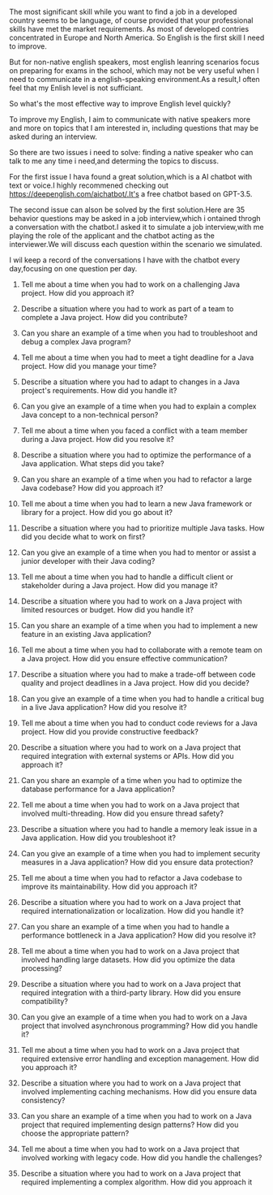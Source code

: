 The most significant skill while you want to find a job in a developed country seems to be language, of course provided that your professional skills have met the market requirements. As most of developed contries concentrated in Europe and North America. So English is the first skill I need to improve.

But for non-native english speakers, most english leanring scenarios focus on preparing for exams in the school, which may not be very useful when I need to communicate in a english-speaking environment.As a result,I often feel that my Enlish level is not sufficiant.

So what's the most effective way to improve English level quickly? 

To improve my English, I aim to communicate with native speakers more and more on topics that I am interested in, including questions that may be asked during an interview. 

So there are two issues i need to solve: finding a native speaker who can talk to me any time i need,and determing the topics to discuss.

For the first issue I hava found a great solution,which is a AI chatbot with text or voice.I highly recommened checking out https://deepenglish.com/aichatbot/.It's a free chatbot based on GPT-3.5.

The second issue can alson be solved by the first solution.Here are 35 behavior questions may be asked in a job interview,which i ontained throgh a conversation with the chatbot.I asked it to simulate a job interview,with me playing the role of the applicant and the chatbot acting as the interviewer.We will discuss each question within the scenario we simulated.

I wil keep a record of the conversations I have with the chatbot every day,focusing on one question per day.



1. Tell me about a time when you had to work on a challenging Java project. How did you approach it?

2. Describe a situation where you had to work as part of a team to complete a Java project. How did you contribute?

3. Can you share an example of a time when you had to troubleshoot and debug a complex Java program?

4. Tell me about a time when you had to meet a tight deadline for a Java project. How did you manage your time?

5. Describe a situation where you had to adapt to changes in a Java project's requirements. How did you handle it?

6. Can you give an example of a time when you had to explain a complex Java concept to a non-technical person?

7. Tell me about a time when you faced a conflict with a team member during a Java project. How did you resolve it?

8. Describe a situation where you had to optimize the performance of a Java application. What steps did you take?

9. Can you share an example of a time when you had to refactor a large Java codebase? How did you approach it?

10. Tell me about a time when you had to learn a new Java framework or library for a project. How did you go about it?

11. Describe a situation where you had to prioritize multiple Java tasks. How did you decide what to work on first?

12. Can you give an example of a time when you had to mentor or assist a junior developer with their Java coding?

13. Tell me about a time when you had to handle a difficult client or stakeholder during a Java project. How did you manage it?

14. Describe a situation where you had to work on a Java project with limited resources or budget. How did you handle it?

15. Can you share an example of a time when you had to implement a new feature in an existing Java application?

16. Tell me about a time when you had to collaborate with a remote team on a Java project. How did you ensure effective communication?

17. Describe a situation where you had to make a trade-off between code quality and project deadlines in a Java project. How did you decide?

18. Can you give an example of a time when you had to handle a critical bug in a live Java application? How did you resolve it?

19. Tell me about a time when you had to conduct code reviews for a Java project. How did you provide constructive feedback?

20. Describe a situation where you had to work on a Java project that required integration with external systems or APIs. How did you approach it?

21. Can you share an example of a time when you had to optimize the database performance for a Java application?

22. Tell me about a time when you had to work on a Java project that involved multi-threading. How did you ensure thread safety?

23. Describe a situation where you had to handle a memory leak issue in a Java application. How did you troubleshoot it?

24. Can you give an example of a time when you had to implement security measures in a Java application? How did you ensure data protection?

25. Tell me about a time when you had to refactor a Java codebase to improve its maintainability. How did you approach it?

26. Describe a situation where you had to work on a Java project that required internationalization or localization. How did you handle it?

27. Can you share an example of a time when you had to handle a performance bottleneck in a Java application? How did you resolve it?

28. Tell me about a time when you had to work on a Java project that involved handling large datasets. How did you optimize the data processing?

29. Describe a situation where you had to work on a Java project that required integration with a third-party library. How did you ensure compatibility?

30. Can you give an example of a time when you had to work on a Java project that involved asynchronous programming? How did you handle it?

31. Tell me about a time when you had to work on a Java project that required extensive error handling and exception management. How did you approach it?

32. Describe a situation where you had to work on a Java project that involved implementing caching mechanisms. How did you ensure data consistency?

33. Can you share an example of a time when you had to work on a Java project that required implementing design patterns? How did you choose the appropriate pattern?

34. Tell me about a time when you had to work on a Java project that involved working with legacy code. How did you handle the challenges?

35. Describe a situation where you had to work on a Java project that required implementing a complex algorithm. How did you approach it